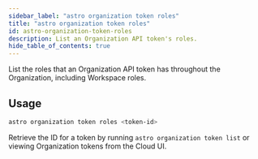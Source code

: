 ```yaml
---
sidebar_label: "astro organization token roles"
title: "astro organization token roles"
id: astro-organization-token-roles
description: List an Organization API token's roles.
hide_table_of_contents: true
---
```


List the roles that an Organization API token has throughout the Organization, including Workspace roles.

## Usage

```sh
astro organization token roles <token-id>
```

Retrieve the ID for a token by running `astro organization token list` or viewing Organization tokens from the Cloud UI.